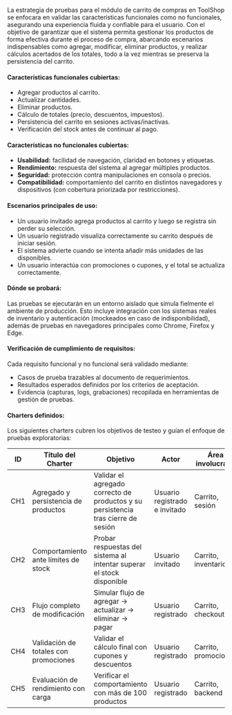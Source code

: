 La estrategia de pruebas para el módulo de carrito de compras en ToolShop se enfocara en validar las características funcionales como no funcionales, asegurando una experiencia fluida y confiable para el usuario. Con el objetivo de garantizar que el sistema permita gestionar los productos de forma efectiva durante el proceso de compra, abarcando escenarios indispensables como agregar, modificar, eliminar productos, y realizar cálculos acertados de los totales, todo a la vez mientras se preserva la persistencia del carrito.

#### **Características funcionales cubiertas:**

- Agregar productos al carrito.
- Actualizar cantidades.
- Eliminar productos.
- Cálculo de totales (precio, descuentos, impuestos).
- Persistencia del carrito en sesiones activas/inactivas.
- Verificación del stock antes de continuar al pago.

#### **Características no funcionales cubiertas:**

- **Usabilidad:** facilidad de navegación, claridad en botones y etiquetas.
- **Rendimiento:** respuesta del sistema al agregar múltiples productos.
- **Seguridad:** protección contra manipulaciones en consola o precios.
- **Compatibilidad:** comportamiento del carrito en distintos navegadores y dispositivos (con cobertura priorizada por restricciones).

#### **Escenarios principales de uso:**

- Un usuario invitado agrega productos al carrito y luego se registra sin perder su selección.
- Un usuario registrado visualiza correctamente su carrito después de iniciar sesión.
- El sistema advierte cuando se intenta añadir más unidades de las disponibles.
- Un usuario interactúa con promociones o cupones, y el total se actualiza correctamente.

#### **Dónde se probará:**

Las pruebas se ejecutarán en un entorno aislado que simula fielmente el ambiente de producción. Esto incluye integración con los sistemas reales de inventario y autenticación (mockeados en caso de indisponibilidad), además de pruebas en navegadores principales como Chrome, Firefox y Edge.

#### **Verificación de cumplimiento de requisitos:**

Cada requisito funcional y no funcional será validado mediante:

- Casos de prueba trazables al documento de requerimientos.
- Resultados esperados definidos por los criterios de aceptación.
- Evidencia (capturas, logs, grabaciones) recopilada en herramientas de gestión de pruebas.


#### **Charters definidos:**

Los siguientes charters cubren los objetivos de testeo y guían el enfoque de pruebas exploratorias:

| ID  | Título del Charter                    | Objetivo                                                                          | Actor                         | Área involucrada     |
| --- | ------------------------------------- | --------------------------------------------------------------------------------- | ----------------------------- | -------------------- |
| CH1 | Agregado y persistencia de productos  | Validar el agregado correcto de productos y su persistencia tras cierre de sesión | Usuario registrado e invitado | Carrito, sesión      |
| CH2 | Comportamiento ante límites de stock  | Probar respuestas del sistema al intentar superar el stock disponible             | Usuario invitado              | Carrito, inventario  |
| CH3 | Flujo completo de modificación        | Simular flujo de agregar → actualizar → eliminar → pagar                          | Usuario registrado            | Carrito, checkout    |
| CH4 | Validación de totales con promociones | Validar el cálculo final con cupones y descuentos                                 | Usuario registrado            | Carrito, promociones |
| CH5 | Evaluación de rendimiento con carga   | Verificar el comportamiento con más de 100 productos                              | Usuario registrado            | Carrito, backend     |
